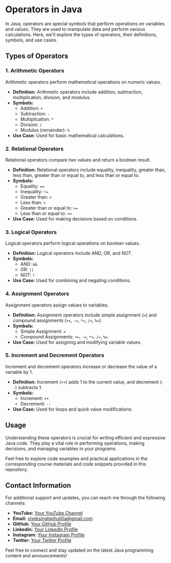 # Operators in Java

In Java, operators are special symbols that perform operations on variables and values. They are used to manipulate data and perform various calculations. Here, we'll explore the types of operators, their definitions, symbols, and use cases.

## Types of Operators

### 1. Arithmetic Operators

Arithmetic operators perform mathematical operations on numeric values.

- **Definition:** Arithmetic operators include addition, subtraction, multiplication, division, and modulus.
- **Symbols:**
  - Addition: `+`
  - Subtraction: `-`
  - Multiplication: `*`
  - Division: `/`
  - Modulus (remainder): `%`
- **Use Case:** Used for basic mathematical calculations.

### 2. Relational Operators

Relational operators compare two values and return a boolean result.

- **Definition:** Relational operators include equality, inequality, greater than, less than, greater than or equal to, and less than or equal to.
- **Symbols:**
  - Equality: `==`
  - Inequality: `!=`
  - Greater than: `>`
  - Less than: `<`
  - Greater than or equal to: `>=`
  - Less than or equal to: `<=`
- **Use Case:** Used for making decisions based on conditions.

### 3. Logical Operators

Logical operators perform logical operations on boolean values.

- **Definition:** Logical operators include AND, OR, and NOT.
- **Symbols:**
  - AND: `&&`
  - OR: `||`
  - NOT: `!`
- **Use Case:** Used for combining and negating conditions.

### 4. Assignment Operators

Assignment operators assign values to variables.

- **Definition:** Assignment operators include simple assignment (`=`) and compound assignments (`+=`, `-=`, `*=`, `/=`, `%=`).
- **Symbols:**
  - Simple Assignment: `=`
  - Compound Assignments: `+=`, `-=`, `*=`, `/=`, `%=`
- **Use Case:** Used for assigning and modifying variable values.

### 5. Increment and Decrement Operators

Increment and decrement operators increase or decrease the value of a variable by 1.

- **Definition:** Increment (`++`) adds 1 to the current value, and decrement (`--`) subtracts 1.
- **Symbols:**
  - Increment: `++`
  - Decrement: `--`
- **Use Case:** Used for loops and quick value modifications.

## Usage

Understanding these operators is crucial for writing efficient and expressive Java code. They play a vital role in performing operations, making decisions, and managing variables in your programs.

Feel free to explore code examples and practical applications in the corresponding course materials and code snippets provided in this repository.


## Contact Information

For additional support and updates, you can reach me through the following channels:

- **YouTube:** [Your YouTube Channel](https://www.youtube.com/channel/UClhKtACVRfHeYcDiAxngZpQ)
- **Email:** viveksinghpihuli0a@gmail.com
- **GitHub:** [Your GitHub Profile](https://github.com/Bholuvivek)
- **LinkedIn:** [Your LinkedIn Profile](https://www.linkedin.com/in/vivekbholu)
- **Instagram:** [Your Instagram Profile](https://www.instagram.com/thevivekbholu)
- **Twitter:** [Your Twitter Profile](https://twitter.com/Bholuvivek)

Feel free to connect and stay updated on the latest Java programming content and announcements!
